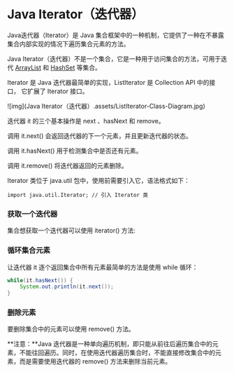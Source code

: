 # Java Iterator（迭代器）

Java迭代器（Iterator）是 Java 集合框架中的一种机制，它提供了一种在不暴露集合内部实现的情况下遍历集合元素的方法。

Java Iterator（迭代器）不是一个集合，它是一种用于访问集合的方法，可用于迭代   [ArrayList](https://www.runoob.com/java/java-arraylist.html) 和 [HashSet](https://www.runoob.com/java/java-hashset.html) 等集合。

Iterator 是 Java 迭代器最简单的实现，ListIterator 是 Collection API 中的接口， 它扩展了 Iterator 接口。

![img](Java Iterator（迭代器）.assets/ListIterator-Class-Diagram.jpg)

迭代器 it 的三个基本操作是 next 、hasNext 和 remove。

调用 it.next() 会返回迭代器的下一个元素，并且更新迭代器的状态。

调用 it.hasNext() 用于检测集合中是否还有元素。

调用 it.remove() 将迭代器返回的元素删除。

Iterator 类位于 java.util 包中，使用前需要引入它，语法格式如下：

```
import java.util.Iterator; // 引入 Iterator 类
```

### 获取一个迭代器

集合想获取一个迭代器可以使用 iterator() 方法:

### 循环集合元素

让迭代器 it 逐个返回集合中所有元素最简单的方法是使用 while 循环：

```java
while(it.hasNext()) {
    System.out.println(it.next());
}
```

### 删除元素

要删除集合中的元素可以使用 remove() 方法。

**注意：**Java 迭代器是一种单向遍历机制，即只能从前往后遍历集合中的元素，不能往回遍历。同时，在使用迭代器遍历集合时，不能直接修改集合中的元素，而是需要使用迭代器的 remove() 方法来删除当前元素。